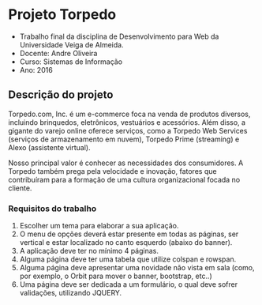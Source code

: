 # Projeto Torpedo

* Trabalho final da disciplina de Desenvolvimento para Web da Universidade Veiga de Almeida. 
* Docente: Andre Oliveira 
* Curso: Sistemas de Informação 
* Ano: 2016

## Descrição do projeto

Torpedo.com, Inc. é um e-commerce foca na venda de produtos diversos, incluindo brinquedos, eletrônicos, vestuários e acessórios. Além disso, a gigante do varejo online oferece serviços, como a Torpedo Web Services (serviços de armazenamento em nuvem), Torpedo Prime (streaming) e Alexo (assistente virtual).

Nosso principal valor é conhecer as necessidades dos consumidores. A Torpedo também prega pela velocidade e inovação, fatores que contribuíram para a formação de uma cultura organizacional focada no cliente. 

### Requisitos do trabalho

1. Escolher um tema para elaborar a sua aplicação.
2. O menu de opções deverá estar presente em todas as páginas, ser vertical e estar localizado no canto esquerdo (abaixo do banner).
3. A aplicação deve ter no mínimo 4 páginas.
4. Alguma página deve ter uma tabela que utilize colspan e rowspan.
5. Alguma página deve apresentar uma novidade não vista em sala (como, por exemplo, o Orbit para mover o banner, bootstrap, etc..)
6. Uma página deve ser dedicada a um formulário, o qual deve sofrer validações, utilizando JQUERY. 
